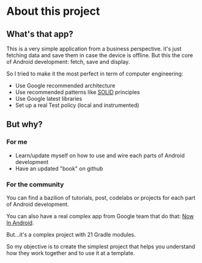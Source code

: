 # About this project

## What's that app? 
This is a very simple application from a business perspective. it's just fetching data and save them
in case the device is offline.
But this the core of Android development: fetch, save and display.

So I tried to make it the most perfect in term of computer engineering:
* Use Google recommended architecture
* Use recommended patterns like [SOLID](https://en.wikipedia.org/wiki/SOLID) principles
* Use Google latest libraries
* Set up a real Test policy (local and instrumented)

## But why?
### For me 
* Learn/update myself on how to use and wire each parts of Android development
* Have an updated "book" on github

### For the community

You can find a bazilion of tutorials, post, codelabs or projects for each part of Android
development.

You can also have a real complex app from Google team that do
that: [Now In Android](https://github.com/android/nowinandroid).

But...it's a complex project with 21 Gradle modules.

So my objective is to create the simplest project that helps you understand how they work together
and to use it at a template.  


